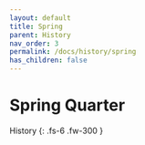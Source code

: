 ```yaml
---
layout: default
title: Spring
parent: History
nav_order: 3
permalink: /docs/history/spring
has_children: false
---
```


# Spring Quarter

History
{: .fs-6 .fw-300 }
